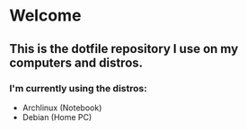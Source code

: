 # Welcome

## This is the dotfile repository I use on my computers and distros.

### I'm currently using the distros:
* Archlinux (Notebook)
* Debian (Home PC)


